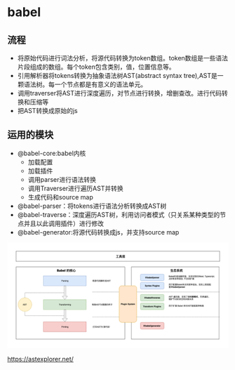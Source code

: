 # babel

## 流程

- 将原始代码进行词法分析，将源代码转换为token数组。token数组是一些语法片段组成的数组。每个token包含类别，值，位置信息等。
- 引用解析器将tokens转换为抽象语法树AST(abstract syntax tree),AST是一颗语法树。每一个节点都是有意义的语法单元。
- 调用traverser将AST进行深度遍历，对节点进行转换，增删查改。进行代码转换和压缩等
- 把AST转换成原始的js

## 运用的模块

- @babel-core:babel内核
  - 加载配置
  - 加载插件
  - 调用parser进行语法转换
  - 调用Traverser进行遍历AST并转换
  - 生成代码和source map
- @babel-parser：将tokens进行语法分析转换成AST树
- @babel-traverse：深度遍历AST树，利用访问者模式（只关系某种类型的节点并且以此调用插件）进行修改
- @babel-generator:将源代码转换成js，并支持source map

![image](./img.png)

https://astexplorer.net/